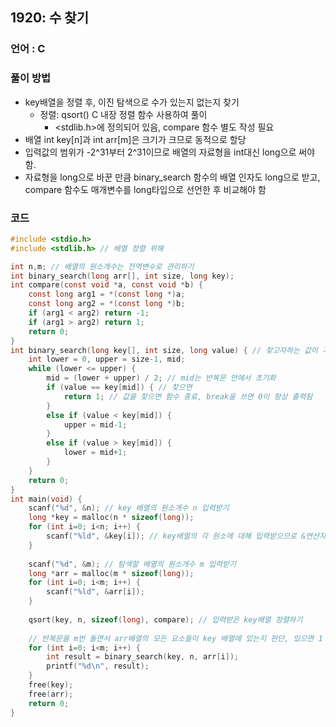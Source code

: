 ## 1920: 수 찾기

### 언어 : C

### 풀이 방법
- key배열을 정렬 후, 이진 탐색으로 수가 있는지 없는지 찾기
  - 정렬: qsort() C 내장 정렬 함수 사용하여 풀이
     - <stdlib.h>에 정의되어 있음, compare 함수 별도 작성 필요
- 배열 int key[n]과 int arr[m]은 크기가 크므로 동적으로 할당
- 입력값의 범위가 -2^31부터 2^31이므로 배열의 자료형을 int대신 long으로 써야 함.
 - 자료형을 long으로 바꾼 만큼 binary_search 함수의 배열 인자도 long으로 받고, compare 함수도 매개변수를 long타입으로 선언한 후 비교해야 함

### 코드
```C
#include <stdio.h>
#include <stdlib.h> // 배열 정렬 위해

int n,m; // 배열의 원소개수는 전역변수로 관리하기
int binary_search(long arr[], int size, long key);
int compare(const void *a, const void *b) {
    const long arg1 = *(const long *)a;
    const long arg2 = *(const long *)b;
    if (arg1 < arg2) return -1;
    if (arg1 > arg2) return 1;
    return 0;
}
int binary_search(long key[], int size, long value) { // 찾고자하는 값이 기존 key배열에 존재하는지 판단.
    int lower = 0, upper = size-1, mid; 
    while (lower <= upper) {
        mid = (lower + upper) / 2; // mid는 반복문 안에서 초기화
        if (value == key[mid]) { // 찾으면
            return 1; // 값을 찾으면 함수 종료, break을 쓰면 0이 항상 출력됨 
        }
        else if (value < key[mid]) {
            upper = mid-1;
        }
        else if (value > key[mid]) {
            lower = mid+1;
        }
    }
    return 0;
}
int main(void) {
    scanf("%d", &n); // key 배열의 원소개수 n 입력받기
    long *key = malloc(n * sizeof(long));
    for (int i=0; i<n; i++) {
        scanf("%ld", &key[i]); // key배열의 각 원소에 대해 입력받으므로 &연산자 사용
    }
    
    scanf("%d", &m); // 탐색할 배열의 원소개수 m 입력받기
    long *arr = malloc(m * sizeof(long));
    for (int i=0; i<m; i++) {
        scanf("%ld", &arr[i]);
    }
    
    qsort(key, n, sizeof(long), compare); // 입력받은 key배열 정렬하기
   
    // 반복문을 m번 돌면서 arr배열의 모든 요소들이 key 배열에 있는지 판단, 있으면 1 없으면 0 출력
    for (int i=0; i<m; i++) {
        int result = binary_search(key, n, arr[i]);
        printf("%d\n", result);
    }
    free(key);
    free(arr);
    return 0;
}
```
